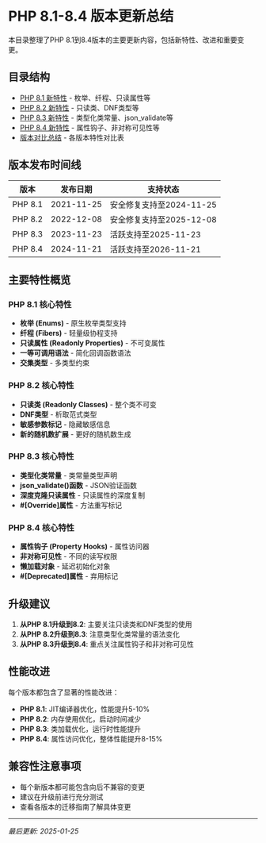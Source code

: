 # PHP 8.1-8.4 版本更新总结

本目录整理了PHP 8.1到8.4版本的主要更新内容，包括新特性、改进和重要变更。

## 目录结构

- [PHP 8.1 新特性](./PHP-8.1-新特性.md) - 枚举、纤程、只读属性等
- [PHP 8.2 新特性](./PHP-8.2-新特性.md) - 只读类、DNF类型等
- [PHP 8.3 新特性](./PHP-8.3-新特性.md) - 类型化类常量、json_validate等
- [PHP 8.4 新特性](./PHP-8.4-新特性.md) - 属性钩子、非对称可见性等
- [版本对比总结](./版本对比总结.md) - 各版本特性对比表

## 版本发布时间线

| 版本 | 发布日期 | 支持状态 |
|------|----------|----------|
| PHP 8.1 | 2021-11-25 | 安全修复支持至2024-11-25 |
| PHP 8.2 | 2022-12-08 | 安全修复支持至2025-12-08 |
| PHP 8.3 | 2023-11-23 | 活跃支持至2025-11-23 |
| PHP 8.4 | 2024-11-21 | 活跃支持至2026-11-21 |

## 主要特性概览

### PHP 8.1 核心特性
- **枚举 (Enums)** - 原生枚举类型支持
- **纤程 (Fibers)** - 轻量级协程支持
- **只读属性 (Readonly Properties)** - 不可变属性
- **一等可调用语法** - 简化回调函数语法
- **交集类型** - 多类型约束

### PHP 8.2 核心特性
- **只读类 (Readonly Classes)** - 整个类不可变
- **DNF类型** - 析取范式类型
- **敏感参数标记** - 隐藏敏感信息
- **新的随机数扩展** - 更好的随机数生成

### PHP 8.3 核心特性
- **类型化类常量** - 类常量类型声明
- **json_validate()函数** - JSON验证函数
- **深度克隆只读属性** - 只读属性的深度复制
- **#[Override]属性** - 方法重写标记

### PHP 8.4 核心特性
- **属性钩子 (Property Hooks)** - 属性访问器
- **非对称可见性** - 不同的读写权限
- **懒加载对象** - 延迟初始化对象
- **#[Deprecated]属性** - 弃用标记

## 升级建议

1. **从PHP 8.1升级到8.2**: 主要关注只读类和DNF类型的使用
2. **从PHP 8.2升级到8.3**: 注意类型化类常量的语法变化
3. **从PHP 8.3升级到8.4**: 重点关注属性钩子和非对称可见性

## 性能改进

每个版本都包含了显著的性能改进：
- **PHP 8.1**: JIT编译器优化，性能提升5-10%
- **PHP 8.2**: 内存使用优化，启动时间减少
- **PHP 8.3**: 类加载优化，运行时性能提升
- **PHP 8.4**: 属性访问优化，整体性能提升8-15%

## 兼容性注意事项

- 每个新版本都可能包含向后不兼容的变更
- 建议在升级前进行充分测试
- 查看各版本的迁移指南了解具体变更

---

*最后更新: 2025-01-25*
